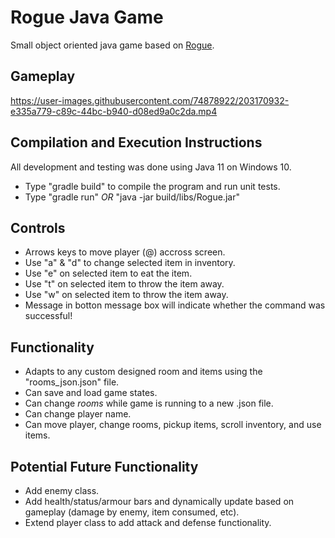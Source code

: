 # Rogue Java Game
Small object oriented java game based on [Rogue](https://en.wikipedia.org/wiki/Rogue_(video_game)).

## Gameplay


https://user-images.githubusercontent.com/74878922/203170932-e335a779-c89c-44bc-b940-d08ed9a0c2da.mp4



## Compilation and Execution Instructions
All development and testing was done using Java 11 on Windows 10.
- Type "gradle build" to compile the program and run unit tests. 
- Type "gradle run" *OR* "java -jar build/libs/Rogue.jar"

## Controls
- Arrows keys to move player (@) accross screen.
- Use "a" & "d" to change selected item in inventory. 
- Use "e" on selected item to eat the item. 
- Use "t" on selected item to throw the item away. 
- Use "w" on selected item to throw the item away. 
- Message in botton message box will indicate whether the command was successful!

## Functionality
- Adapts to any custom designed room and items using the "rooms_json.json" file.
- Can save and load game states.
- Can change *rooms* while game is running to a new .json file.
- Can change player name.
- Can move player, change rooms, pickup items, scroll inventory, and use items.

## Potential Future Functionality
- Add enemy class.
- Add health/status/armour bars and dynamically update based on gameplay (damage by enemy, item consumed, etc).
- Extend player class to add attack and defense functionality. 
